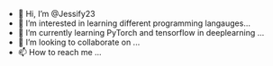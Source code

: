 - 👋 Hi, I’m @Jessify23
- 👀 I’m interested in learning different programming langauges...
- 🌱 I’m currently learning PyTorch and tensorflow in deeplearning ...
- 💞️ I’m looking to collaborate on ...
- 📫 How to reach me ...

<!---
Jessify23/Jessify23 is a ✨ special ✨ repository because its `README.md` (this file) appears on your GitHub profile.
You can click the Preview link to take a look at your changes.
--->
